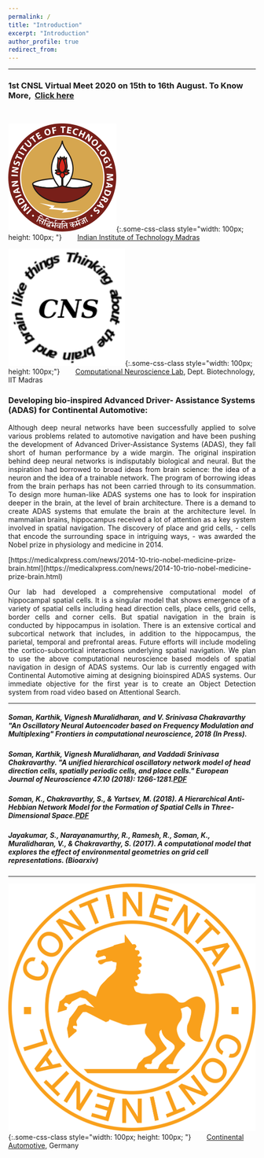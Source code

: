 ```yaml
---
permalink: /
title: "Introduction"
excerpt: "Introduction"
author_profile: true
redirect_from: 
---
```

***
### 1st CNSL Virtual Meet 2020 on 15th to 16th August. To Know More, &nbsp;[Click here](https://sites.google.com/view/cnsl-2020/home?authuser=0) 
&nbsp;&nbsp;&nbsp;&nbsp;&nbsp;&nbsp;&nbsp;&nbsp;&nbsp;&nbsp;&nbsp;&nbsp;&nbsp;&nbsp;&nbsp;&nbsp;

![test](iitm.png){:.some-css-class style="width: 100px; height: 100px; "}&nbsp;&nbsp;&nbsp;&nbsp;&nbsp;&nbsp;&nbsp;&nbsp;[Indian Institute of Technology Madras](https://www.iitm.ac.in/) 
&nbsp;&nbsp;&nbsp;&nbsp;&nbsp;&nbsp;&nbsp;&nbsp;&nbsp;&nbsp;&nbsp;&nbsp;&nbsp;&nbsp;&nbsp;&nbsp;

![test](cns.png){:.some-css-class style="width: 100px; height: 100px;"}&nbsp;&nbsp;&nbsp;&nbsp;&nbsp;&nbsp;&nbsp;&nbsp;[Computational Neuroscience Lab](https://biotech.iitm.ac.in/Faculty/CNS_LAB/home.html), Dept. Biotechnology, IIT Madras
&nbsp;&nbsp;&nbsp;&nbsp;&nbsp;&nbsp;&nbsp;&nbsp;&nbsp;&nbsp;&nbsp;&nbsp;&nbsp;&nbsp;&nbsp;&nbsp;

### Developing bio-inspired Advanced Driver- Assistance Systems (ADAS) for Continental Automotive:

<p style='text-align: justify;'>  
Although deep neural networks have been successfully applied to solve various problems related to automotive navigation and have been pushing the development of Advanced Driver-Assistance Systems (ADAS), they fall short of human performance by a wide margin. The original inspiration behind deep neural networks is indisputably biological and neural. But the inspiration had borrowed to broad ideas from brain science: the idea of a neuron and the idea of a trainable network. The program of borrowing ideas from the brain perhaps has not been carried through to its consummation. To design more human-like ADAS systems one has to look for inspiration deeper in the brain, at the level of brain architecture.
There is a demand to create ADAS systems that emulate the brain at the architecture level. In mammalian brains, hippocampus received a lot of attention as a key system involved in spatial navigation. The discovery of place and grid cells, - cells that encode the surrounding space in intriguing ways, - was awarded the Nobel prize in physiology and medicine in 2014. </p>
[https://medicalxpress.com/news/2014-10-trio-nobel-medicine-prize-brain.html](https://medicalxpress.com/news/2014-10-trio-nobel-medicine-prize-brain.html)
<p style='text-align: justify;'>  
Our lab had developed a comprehensive computational model of hippocampal spatial cells. It is a singular model that shows emergence of a variety of spatial cells including head direction cells, place cells, grid cells, border cells and corner cells. But spatial navigation in the brain is conducted by hippocampus in isolation. There is an extensive cortical and subcortical network that includes, in addition to the hippocampus, the parietal, temporal and prefrontal areas. Future efforts will include modeling the cortico-subcortical interactions underlying spatial navigation. We plan to use the above computational neuroscience based models of spatial navigation in design of ADAS systems.
Our lab is currently engaged with Continental Automotive aiming at designing bioinspired ADAS systems. Our immediate objective for the first year is to create an Object Detection system from road video based on Attentional Search.  
</p>

***

##### Soman, Karthik, Vignesh Muralidharan, and V. Srinivasa Chakravarthy "An Oscillatory Neural Autoencoder based on Frequency Modulation and Multiplexing" Frontiers in computational neuroscience, 2018 (In Press).
##### Soman, Karthik, Vignesh Muralidharan, and Vaddadi Srinivasa Chakravarthy. "A unified hierarchical oscillatory network model of head direction cells, spatially periodic cells, and place cells." European Journal of Neuroscience 47.10 (2018): 1266-1281.[PDF](https://onlinelibrary.wiley.com/doi/epdf/10.1111/ejn.13918)
##### Soman, K., Chakravarthy, S., & Yartsev, M. (2018). A Hierarchical Anti-Hebbian Network Model for the Formation of Spatial Cells in Three-Dimensional Space.[PDF](https://www.biorxiv.org/content/early/2018/02/13/264366.full.pdf)
##### Jayakumar, S., Narayanamurthy, R., Ramesh, R., Soman, K., Muralidharan, V., & Chakravarthy, S. (2017). A computational model that explores the effect of environmental geometries on grid cell representations. (Bioarxiv)

***



![test](conti.svg){:.some-css-class style="width: 100px; height: 100px; "}&nbsp;&nbsp;&nbsp;&nbsp;&nbsp;&nbsp;&nbsp;&nbsp;[Continental Automotive](https://www.continental-corporation.com/en), Germany
<br>

  <Edit required>



